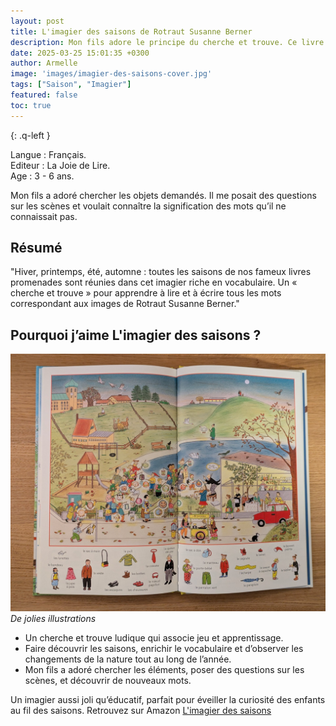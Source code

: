 ```yaml
---
layout: post
title: L'imagier des saisons de Rotraut Susanne Berner
description: Mon fils adore le principe du cherche et trouve. Ce livre associe le plaisir du jeu à l’apprentissage des saisons et du vocabulaire, tout en l’invitant à découvrir les changements de la nature tout au long de l’année.
date: 2025-03-25 15:01:35 +0300
author: Armelle
image: 'images/imagier-des-saisons-cover.jpg'
tags: ["Saison", "Imagier"]
featured: false
toc: true
---
```


{: .q-left }

Langue : Français.         
Editeur : La Joie de Lire.  
Age :  3 - 6 ans.

Mon fils a adoré chercher les objets demandés. Il me posait des questions sur les scènes et voulait connaître la signification des mots qu’il ne connaissait pas.

## Résumé

"Hiver, printemps, été, automne : toutes les saisons de nos fameux livres promenades sont réunies dans cet imagier riche en vocabulaire. Un « cherche et trouve » pour apprendre à lire et à écrire tous les mots correspondant aux images de Rotraut Susanne Berner."

## Pourquoi j’aime L'imagier des saisons ?

![De jolies illustrations](images/imagier-des-saisons.jpg)
*De jolies illustrations*
- Un cherche et trouve ludique qui associe jeu et apprentissage.
- Faire découvrir les saisons, enrichir le vocabulaire et d’observer les changements de la nature tout au long de l’année. 
- Mon fils a adoré chercher les éléments, poser des questions sur les scènes, et découvrir de nouveaux mots.

Un imagier aussi joli qu’éducatif, parfait pour éveiller la curiosité des enfants au fil des saisons. Retrouvez sur Amazon [L'imagier des saisons](https://amzn.to/3Eg6xnm)